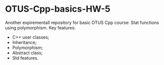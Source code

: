 # OTUS-Cpp-basics-HW-5

Another expirementall repository for basic OTUS Cpp course: Stat functions using polymorphism. Key features:
- C++ user classes;
- Inheritance;
- Polymorphism;
- Abstract class;
- Std features.
